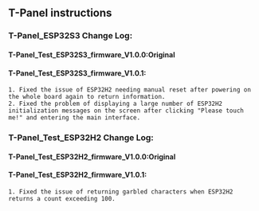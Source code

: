 <!--
 * @Description: None
 * @version: V1.0.0
 * @Author: LILYGO_L
 * @Date: 2023-09-12 18:12:36
 * @LastEditors: LILYGO_L
 * @LastEditTime: 2023-11-23 15:03:34
 * @License: GPL 3.0
-->
## T-Panel instructions

### T-Panel_ESP32S3 Change Log:
#### T-Panel_Test_ESP32S3_firmware_V1.0.0:Original
#### T-Panel_Test_ESP32S3_firmware_V1.0.1:
    1. Fixed the issue of ESP32H2 needing manual reset after powering on the whole board again to return information.
    2. Fixed the problem of displaying a large number of ESP32H2 initialization messages on the screen after clicking "Please touch me!" and entering the main interface.

### T-Panel_Test_ESP32H2 Change Log:
#### T-Panel_Test_ESP32H2_firmware_V1.0.0:Original
#### T-Panel_Test_ESP32H2_firmware_V1.0.1:
    1. Fixed the issue of returning garbled characters when ESP32H2 returns a count exceeding 100.

